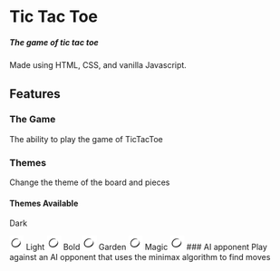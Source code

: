 # Tic Tac Toe
##### The game of tic tac toe
Made using HTML, CSS, and vanilla Javascript.
## Features
### The Game
The ability to play the game of TicTacToe
### Themes
Change the theme of the board and pieces
#### Themes Available
Dark

<img src="/images/theme-dark/o_1.png" width="5%">
Light

<img src="/images/theme-dark/o_1.png" width="5%">
Bold

<img src="/images/theme-dark/o_1.png" width="5%">
Garden

<img src="/images/theme-dark/o_1.png" width="5%">
Magic

<img src="/images/theme-dark/o_1.png" width="5%">
### AI apponent  
Play against an AI opponent that uses the minimax algorithm to find moves

